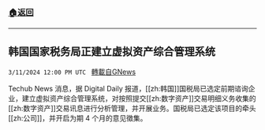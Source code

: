 ###  [:house:返回](README.md)
---


## 韩国国家税务局正建立虚拟资产综合管理系统
`3/11/2024 12:00 PM UTC ` [轉載自GNews](https://gnews.org/articles/2384309)

Techub News 消息，据 Digital Daily 报道，[[zh:韩国]]国税局已选定前期谘询企业，建立虚拟资产综合管理系统，对按照提交[[zh:数字资产]]交易明细义务收集的[[zh:数字资产]]交易讯息进行分析管理，并开展业务。国税局已选定该项目的牵头[[zh:公司]]，并开启为期 4 个月的意见徵集。
